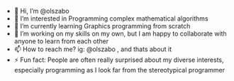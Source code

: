 - 👋 Hi, I’m @olszabo
- 👀 I’m interested in Programming complex mathematical algorithms
- 🌱 I’m currently learning Graphics programming from scratch
- 💞️ I’m working on my skills on my own, but I am happy to collaborate with anyone to learn from each other
- 📫 How to reach me? ig: @olszabo , and thats about it
- ⚡ Fun fact: People are often really surprised about my diverse interests, especially programming as I look far from the stereotypical programmer

<!---
olszabo/olszabo is a ✨ special ✨ repository because its `README.md` (this file) appears on your GitHub profile.
You can click the Preview link to take a look at your changes.
--->
